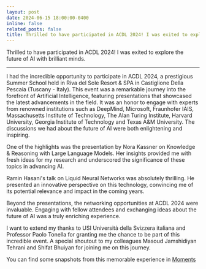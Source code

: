 ```yaml
---
layout: post
date: 2024-06-15 18:00:00-0400
inline: false
related_posts: false
title: Thrilled to have participated in ACDL 2024! I was exited to explore the future of AI with brilliant minds.
---
```


Thrilled to have participated in ACDL 2024! I was exited to explore the future of AI with brilliant minds.

---

I had the incredible opportunity to participate in ACDL 2024, a prestigious Summer School held in Riva del Sole Resort & SPA in Castiglione Della Pescaia (Tuscany - Italy). 
This event was a remarkable journey into the forefront of Artificial Intelligence, featuring presentations that showcased the latest advancements in the field. 
It was an honor to engage with experts from renowned institutions such as DeepMind, Microsoft, Fraunhofer IAIS, Massachusetts Institute of Technology, The Alan Turing Institute, Harvard University, Georgia Institute of Technology and Texas A&M University. 
The discussions we had about the future of AI were both enlightening and inspiring.

One of the highlights was the presentation by Nora Kassner on Knowledge & Reasoning with Large Language Models. Her insights provided me with fresh ideas for my research and underscored the significance of these topics in advancing AI.

Ramin Hasani's talk on Liquid Neural Networks was absolutely thrilling. He presented an innovative perspective on this technology, convincing me of its potential relevance and impact in the coming years.

Beyond the presentations, the networking opportunities at ACDL 2024 were invaluable. Engaging with fellow attendees and exchanging ideas about the future of AI was a truly enriching experience.

I want to extend my thanks to USI Università della Svizzera italiana and Professor Paolo Tonella for granting me the chance to be part of this incredible event. A special shoutout to my colleagues Masoud Jamshidiyan Tehrani and Shifat Bhuiyan for joining me on this journey.

You can find some snapshots from this memorable experience in <a href = "https://pasinisamuele.github.io/moments/acdl24/">Moments</a>